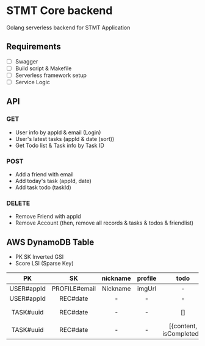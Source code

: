 # STMT Core backend

Golang serverless backend for STMT Application

## Requirements

- [ ] Swagger
- [ ] Build script & Makefile
- [ ] Serverless framework setup
- [ ] Service Logic
 
## API

### GET
- User info by appId & email (Login)
- User's latest tasks (appId & date (sort))
- Get Todo list & Task info by Task ID

### POST
- Add a friend with email
- Add today's task (appId, date)
- Add task todo (taskId)

### DELETE
- Remove Friend with appId
- Remove Account (then, remove all records & tasks & todos & friendlist)

## AWS DynamoDB Table
- PK SK Inverted GSI 
- Score LSI (Sparse Key)
 
|PK|SK|nickname|profile|todo|score|memo|where|willStart|estimatedMinutes|completedAt|createdAt|
|:-----:|:-----:|:-----:|:-----:|:-----:|:-----:|:-----:|:-----:|:-----:|:-----:|:-----:|:-----:|
|USER#appId|PROFILE#email|Nickname|imgUrl|-|-|-|-|-|-|-|-|-|-|
|USER#appId|REC#date|-|-|-|999|-|-|-|-|-|-|
|TASK#uuid|REC#date|-|-|[]|-|blah|hanyang univ|1604343297363|300|1604343441719|1604343257363|
|TASK#uuid|REC#date|-|-|[{content, isCompleted}]|-|-|-|-|-|-|1604343277363|